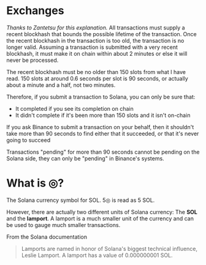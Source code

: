 # Exchanges
*Thanks to Zantetsu for this explanation.*
All transactions must supply a recent blockhash that bounds the possible lifetime of the transaction.  Once the recent blockhash in the transaction is too old, the transaction is no longer valid.  Assuming a transaction is submitted with a very recent blockhash, it must make it on chain within about 2 minutes or else it will never be processed.

The recent blockhash must be no older than 150 slots from what I have read.  150 slots at around 0.6 seconds per slot is 90 seconds, or actually about a minute and a half, not two minutes.

Therefore, if you submit a transaction to Solana, you can only be sure that:
- It completed if you see its completion on chain
- It didn't complete if it's been more than 150 slots and it isn't on-chain

If you ask Binance to submit a transaction on your behalf, then it shouldn't take more than 90 seconds to find either that it succeeded, or that it's never going to succeed

Transactions "pending" for more than 90 seconds cannot be pending on the Solana side, they can only be "pending" in Binance's systems.

# What is ◎?
The Solana currency symbol for SOL. 5◎ is read as 5 SOL.

However, there are actually two different units of Solana currency: The **SOL** and the **lamport**. A lamport is a much smaller unit of the currency and can be used to gauge much smaller transactions.

From the Solana documentation
> Lamports are named in honor of Solana's biggest technical influence, Leslie Lamport. A lamport has a value of 0.000000001 SOL.
